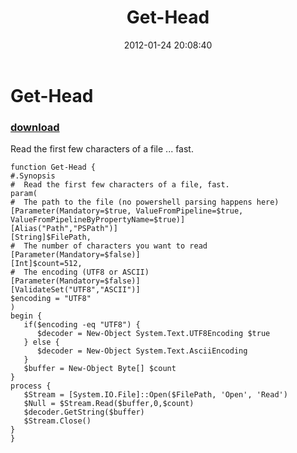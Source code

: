 ﻿---
pid:            3184
poster:         Joel Bennett
title:          Get-Head
date:           2012-01-24 20:08:40
format:         posh
parent:         0
parent:         0

---

# Get-Head

### [download](3184.ps1)

Read the first few characters of a file ... fast.

```posh
function Get-Head {
#.Synopsis
#  Read the first few characters of a file, fast.
param(
#  The path to the file (no powershell parsing happens here)
[Parameter(Mandatory=$true, ValueFromPipeline=$true, ValueFromPipelineByPropertyName=$true)]
[Alias("Path","PSPath")]
[String]$FilePath, 
#  The number of characters you want to read
[Parameter(Mandatory=$false)]
[Int]$count=512, 
#  The encoding (UTF8 or ASCII)
[Parameter(Mandatory=$false)]
[ValidateSet("UTF8","ASCII")]
$encoding = "UTF8"
)
begin {
   if($encoding -eq "UTF8") {
      $decoder = New-Object System.Text.UTF8Encoding $true
   } else {
      $decoder = New-Object System.Text.AsciiEncoding
   }
   $buffer = New-Object Byte[] $count
}
process {
   $Stream = [System.IO.File]::Open($FilePath, 'Open', 'Read')
   $Null = $Stream.Read($buffer,0,$count)
   $decoder.GetString($buffer)
   $Stream.Close()
}
}

```
